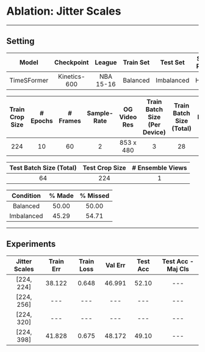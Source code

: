 # **Ablation:** Jitter Scales

---

## **Setting**

| Model | Checkpoint | League | Train Set | Test Set | Shot-Result | Train Clips | Val Clips | Test Clips |
| :---: | :---: | :---: | :---: | :---: | :---: | :---: | :---: | :---: |
| TimeSFormer | Kinetics-600 | NBA 15-16 | Balanced | Imbalanced | Hidden | 4500 | 500 | 500 |

| Train Crop Size | # Epochs | # Frames | Sample-Rate | OG Video Res | Train Batch Size (Per Device) | Train Batch Size (Total) | Clip-Duration (Sec) |
| :---: | :---: | :---: | :---: | :---: | :---: | :---: | :---: |
| 224 | 10 | 60 | 2 | 853 x 480 | 3 | 28 |  4 |

| Test Batch Size (Total) | Test Crop Size | # Ensemble Views | 
| :---: | :---: | :---: |
| 64 | 224 | 1 |

| Condition | % Made | % Missed |
|:---: | :---: | :---: |
| Balanced | 50.00 | 50.00 |
| Imbalanced | 45.29 | 54.71 |

---

## **Experiments**

| Jitter Scales | Train Err | Train Loss | Val Err | Test Acc | Test Acc - Maj Cls |
| :---: | :---: | :---: | :---: | :---: | :---: |
| [224, 224] | 38.122 | 0.648 | 46.991 | 52.10 | --- | 
| [224, 256] | --- | --- | --- | --- | --- | 
| [224, 320] | --- | --- | --- | --- | --- | 
| [224, 398] | 41.828 | 0.675 | 48.172 |  49.10 | --- | 